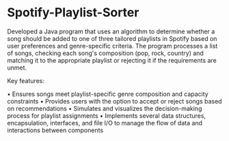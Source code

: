 # Spotify-Playlist-Sorter

Developed a Java program that uses an algorithm to determine whether a song should be added to one of three tailored playlists in Spotify based on user preferences and genre-specific criteria. The program processes a list of songs, checking each song's composition (pop, rock, country) and matching it to the appropriate playlist or rejecting it if the requirements are unmet. 

Key features:

• Ensures songs meet playlist-specific genre composition and capacity constraints
• Provides users with the option to accept or reject songs based on recommendations
• Simulates and visualizes the decision-making process for playlist assignments
• Implements several data structures, encapsulation, interfaces, and file I/O to manage the flow of data and interactions between components
